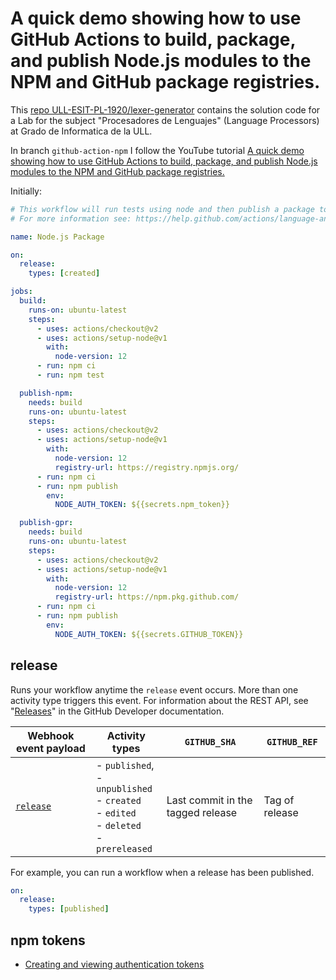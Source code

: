 
# A quick demo showing how to use GitHub Actions to build, package, and publish Node.js modules to the NPM and GitHub package registries.

This [repo ULL-ESIT-PL-1920/lexer-generator](https://github.com/ULL-ESIT-PL-1920/lexer-generator) contains the solution code for
a Lab for the subject "Procesadores de Lenguajes" (Language Processors)
at Grado de Informatica de la ULL. 

In branch `github-action-npm` I follow the YouTube tutorial
[A quick demo showing how to use GitHub Actions to build, package, and publish Node.js modules to the NPM and GitHub package registries.](https://www.youtube.com/watch?v=9O2sLm1Boxc)

Initially:

```yml
# This workflow will run tests using node and then publish a package to GitHub Packages when a release is created
# For more information see: https://help.github.com/actions/language-and-framework-guides/publishing-nodejs-packages

name: Node.js Package

on:
  release:
    types: [created]

jobs:
  build:
    runs-on: ubuntu-latest
    steps:
      - uses: actions/checkout@v2
      - uses: actions/setup-node@v1
        with:
          node-version: 12
      - run: npm ci
      - run: npm test

  publish-npm:
    needs: build
    runs-on: ubuntu-latest
    steps:
      - uses: actions/checkout@v2
      - uses: actions/setup-node@v1
        with:
          node-version: 12
          registry-url: https://registry.npmjs.org/
      - run: npm ci
      - run: npm publish
        env:
          NODE_AUTH_TOKEN: ${{secrets.npm_token}}

  publish-gpr:
    needs: build
    runs-on: ubuntu-latest
    steps:
      - uses: actions/checkout@v2
      - uses: actions/setup-node@v1
        with:
          node-version: 12
          registry-url: https://npm.pkg.github.com/
      - run: npm ci
      - run: npm publish
        env:
          NODE_AUTH_TOKEN: ${{secrets.GITHUB_TOKEN}}
```

## release

Runs your workflow anytime the `release` event occurs. More than one activity type triggers this event. For information about the REST API, see "[Releases](https://developer.github.com/v3/repos/releases/)" in the GitHub Developer documentation.

<table>
<thead>
<tr>
<th>Webhook event payload</th>
<th>Activity types</th>
<th><code>GITHUB_SHA</code></th>
<th><code>GITHUB_REF</code></th>
</tr>
</thead>
<tbody>
<tr>
<td><a href="https://developer.github.com/v3/activity/events/types/#releaseevent"><code>release</code></a></td>
<td>- <code>published</code>, 
<br>
- <code>unpublished</code> 
<br>
- <code>created</code> 
<br>
- <code>edited</code> 
<br>
- <code>deleted</code> 
<br>
- <code>prereleased</code></td>
<td>Last commit in the tagged release</td>
<td>Tag of release</td>
</tr>
</tbody>
</table>

For example, you can run a workflow when a release has been published.

```yml
on:
  release:
    types: [published]
```

## npm tokens

* [Creating and viewing authentication tokens](https://docs.npmjs.com/creating-and-viewing-authentication-tokens)